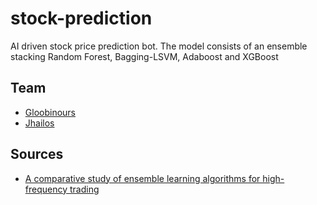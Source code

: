 # stock-prediction

AI driven stock price prediction bot. The model consists of an ensemble stacking Random Forest, Bagging-LSVM, Adaboost and XGBoost


## Team

- [Gloobinours](https://github.com/Gloobinours)
- [Jhailos](https://github.com/Jhailos)

## Sources
- [A comparative study of ensemble learning algorithms for high-frequency trading](https://www.sciencedirect.com/science/article/pii/S2468227624001066#tbl0002)